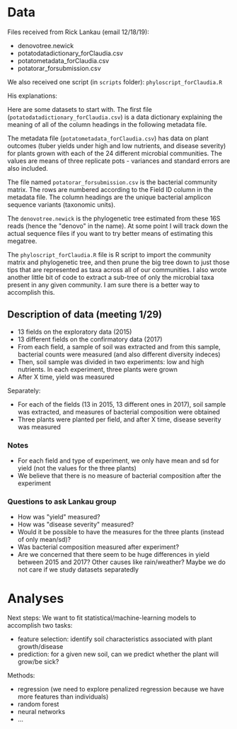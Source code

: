# Data

Files received from Rick Lankau (email 12/18/19):
- denovotree.newick
- potatodatadictionary_forClaudia.csv
- potatometadata_forClaudia.csv
- potatorar_forsubmission.csv

We also received one script (in `scripts` folder): `phyloscript_forClaudia.R`

His explanations:

Here are some datasets to start with.
The first file (`potatodatadictionary_forClaudia.csv`) is a data dictionary explaining the meaning of all of the column headings in the following metadata file.

The metadata file (`potatometadata_forClaudia.csv`) has data on plant outcomes (tuber yields under high and low nutrients, and disease severity) for plants grown with each of the 24 different microbial communities. The values are means of three replicate pots - variances and standard errors are also included. 

The file named `potatorar_forsubmission.csv` is the bacterial community matrix. The rows are numbered according to the Field ID column in the metadata file. The column headings are the unique bacterial amplicon sequence variants (taxonomic units).

The `denovotree.newick` is the phylogenetic tree estimated from these 16S reads (hence the "denovo" in the name). At some point I will track down the actual sequence files if you want to try better means of estimating this megatree.

The `phyloscript_forClaudia.R` file is R script to import the community matrix and phylogenetic tree, and then prune the big tree down to just those tips that are represented as taxa across all of our communities. I also wrote another little bit of code to extract a sub-tree of only the microbial taxa present in any given community. I am sure there is a better way to accomplish this.

## Description of data (meeting 1/29)

- 13 fields on the exploratory data (2015)
- 13 different fields on the confirmatory data (2017)
- From each field, a sample of soil was extracted and from this sample, bacterial counts were measured (and also different diversity indeces)
- Then, soil sample was divided in two experiments: low and high nutrients. In each experiment, three plants were grown
- After X time, yield was measured

Separately:
- For each of the fields (13 in 2015, 13 different ones in 2017), soil sample was extracted, and measures of bacterial composition were obtained
- Three plants were planted per field, and after X time, disease severity was measured

### Notes
- For each field and type of experiment, we only have mean and sd for yield (not the values for the three plants)
- We believe that there is no measure of bacterial composition after the experiment

### Questions to ask Lankau group
- How was "yield" measured?
- How was "disease severity" measured?
- Would it be possible to have the measures for the three plants (instead of only mean/sd)?
- Was bacterial composition measured after experiment?
- Are we concerned that there seem to be huge differences in yield between 2015 and 2017? Other causes like rain/weather? Maybe we do not care if we study datasets separatedly


# Analyses

Next steps: We want to fit statistical/machine-learning models to accomplish two tasks:
- feature selection: identify soil characteristics associated with plant growth/disease
- prediction: for a given new soil, can we predict whether the plant will grow/be sick?

Methods:
- regression (we need to explore penalized regression because we have more features than individuals)
- random forest
- neural networks
- ...